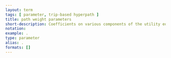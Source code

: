 ```yaml
---
layout: term
tags: [ parameter, trip-based hyperpath ]
title: path weight parameters
short-description: Coefficients on various components of the utility equation for the path choice model.  Can be estimated, asserted, or inferred.  Path weight parameters can either be based on a link feature (i.e. in-vehicle time) or path feature (i.e. directness).  The path weight parameters can vary by user class.
notation:  
example: .
type: parameter
alias: .
formats: []
---
```

